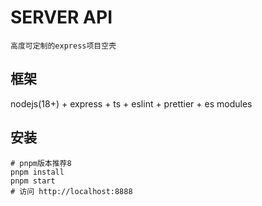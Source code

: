# SERVER API

```高度可定制的express项目空壳```

## 框架

nodejs(18+) + express + ts + eslint + prettier + es modules

## 安装

```shell
# pnpm版本推荐8
pnpm install
pnpm start
# 访问 http://localhost:8888
```
